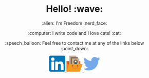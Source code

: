 <h1 align="center">Hello! :wave:</h1>
<p align="center">:alien: I'm Freedom :nerd_face:</p>
<p align="center">:computer: I write code and I love cats! :cat:</p>
<p align="center">:speech_balloon: Feel free to contact me at any of the links below :point_down:</p>

<p align="center">
  <a href="https://www.linkedin.com/in/freedom-evenden-dev/" aria-label="View Freedom's LinkedIn profile">
    <img src="./assests/LinkedIn.svg" alt="LinkedIn" height="50" />
  </a>
  <a href="https://freedomevenden.com/" aria-label="view Freedom's website">
    <img src="./assests/portfolio.svg" alt="Website logo" height="50" />
  </a>
  <a href="https://twitter.com/f3veDev" aria-label="view Freedom's Twitter profile" >
    <img src="./assests/twitter.svg" alt="Twitter" height="50" />
  </a>
